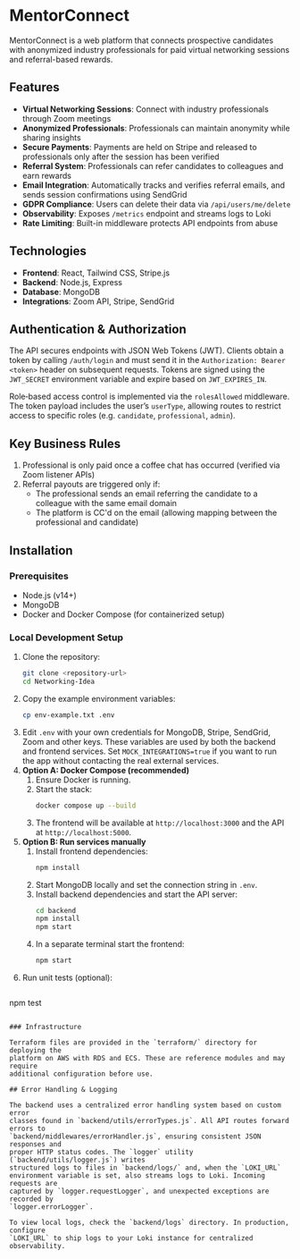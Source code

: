 # MentorConnect

MentorConnect is a web platform that connects prospective candidates with anonymized industry professionals for paid virtual networking sessions and referral-based rewards.

## Features

- **Virtual Networking Sessions**: Connect with industry professionals through Zoom meetings
- **Anonymized Professionals**: Professionals can maintain anonymity while sharing insights
- **Secure Payments**: Payments are held on Stripe and released to professionals only after the session has been verified
- **Referral System**: Professionals can refer candidates to colleagues and earn rewards
- **Email Integration**: Automatically tracks and verifies referral emails, and sends session confirmations using SendGrid
- **GDPR Compliance**: Users can delete their data via `/api/users/me/delete`
- **Observability**: Exposes `/metrics` endpoint and streams logs to Loki
- **Rate Limiting**: Built-in middleware protects API endpoints from abuse

## Technologies

- **Frontend**: React, Tailwind CSS, Stripe.js
- **Backend**: Node.js, Express
- **Database**: MongoDB
- **Integrations**: Zoom API, Stripe, SendGrid

## Authentication & Authorization

The API secures endpoints with JSON Web Tokens (JWT). Clients obtain a token by
calling `/auth/login` and must send it in the `Authorization: Bearer <token>`
header on subsequent requests. Tokens are signed using the `JWT_SECRET`
environment variable and expire based on `JWT_EXPIRES_IN`.

Role‑based access control is implemented via the `rolesAllowed` middleware. The
token payload includes the user’s `userType`, allowing routes to restrict
access to specific roles (e.g. `candidate`, `professional`, `admin`).

## Key Business Rules

1. Professional is only paid once a coffee chat has occurred (verified via Zoom listener APIs)
2. Referral payouts are triggered only if:
   - The professional sends an email referring the candidate to a colleague with the same email domain
   - The platform is CC'd on the email (allowing mapping between the professional and candidate)

## Installation

### Prerequisites

- Node.js (v14+)
- MongoDB
- Docker and Docker Compose (for containerized setup)

### Local Development Setup

1. Clone the repository:
   ```bash
   git clone <repository-url>
   cd Networking-Idea
   ```
2. Copy the example environment variables:
   ```bash
   cp env-example.txt .env
   ```
3. Edit `.env` with your own credentials for MongoDB, Stripe, SendGrid, Zoom and other keys. These variables are used by both the backend and frontend services. Set `MOCK_INTEGRATIONS=true` if you want to run the app without contacting the real external services.
4. **Option A: Docker Compose (recommended)**
   1. Ensure Docker is running.
   2. Start the stack:
      ```bash
      docker compose up --build
      ```
   3. The frontend will be available at `http://localhost:3000` and the API at `http://localhost:5000`.
5. **Option B: Run services manually**
   1. Install frontend dependencies:
      ```bash
      npm install
      ```
   2. Start MongoDB locally and set the connection string in `.env`.
   3. Install backend dependencies and start the API server:
      ```bash
      cd backend
      npm install
      npm start
      ```
   4. In a separate terminal start the frontend:
      ```bash
      npm start
      ```
6. Run unit tests (optional):
   ```bash
  npm test
  ```

### Infrastructure

Terraform files are provided in the `terraform/` directory for deploying the
platform on AWS with RDS and ECS. These are reference modules and may require
additional configuration before use.

## Error Handling & Logging

The backend uses a centralized error handling system based on custom error
classes found in `backend/utils/errorTypes.js`. All API routes forward errors to
`backend/middlewares/errorHandler.js`, ensuring consistent JSON responses and
proper HTTP status codes. The `logger` utility (`backend/utils/logger.js`) writes
structured logs to files in `backend/logs/` and, when the `LOKI_URL`
environment variable is set, also streams logs to Loki. Incoming requests are
captured by `logger.requestLogger`, and unexpected exceptions are recorded by
`logger.errorLogger`.

To view local logs, check the `backend/logs` directory. In production, configure
`LOKI_URL` to ship logs to your Loki instance for centralized observability.

